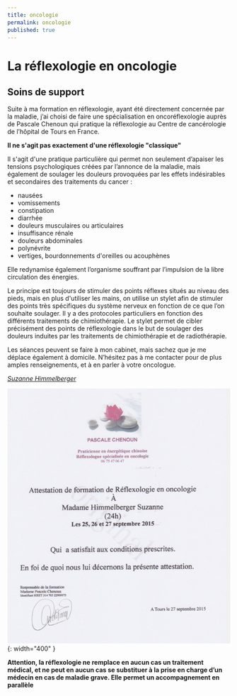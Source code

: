 ```yaml
---
title: oncologie
permalink: oncologie
published: true
---
```


# La réflexologie en oncologie
## Soins de support

Suite à ma formation en réflexologie, ayant été directement concernée par la maladie, j’ai choisi de faire une spécialisation en oncoréflexologie auprès de Pascale Chenoun qui pratique la réflexologie au Centre de cancérologie de l’hôpital de Tours en France.

**Il ne s'agit pas exactement d'une réflexologie "classique"**

Il s'agit d'une pratique particulière qui permet non seulement d’apaiser les tensions psychologiques créées par l’annonce de la maladie, mais également de soulager les douleurs provoquées par les effets indésirables et secondaires des traitements du cancer :

- nausées
- vomissements
- constipation
- diarrhée
- douleurs musculaires ou articulaires
- insuffisance rénale
- douleurs abdominales
- polynévrite
- vertiges, bourdonnements d'oreilles ou acouphènes

Elle redynamise également l’organisme souffrant par l’impulsion de la libre circulation des énergies.

Le principe est toujours de stimuler des points réflexes situés au niveau des pieds, mais en plus d'utiliser les mains, on utilise un stylet afin de stimuler des points très spécifiques du système nerveux en fonction de ce que l’on souhaite soulager. Il y a des protocoles particuliers en fonction des différents traitements de chimiothérapie.
Le stylet permet de cibler précisément des points de réflexologie dans le but de soulager des douleurs induites par les traitements de chimiothérapie et de radiothérapie. 

Les séances peuvent se faire à mon cabinet, mais sachez que je me déplace également à domicile. 
N’hésitez pas à me contacter pour de plus amples renseignements, et à en parler à votre oncologue.

[*Suzanne Himmelberger*](http://reflexo-lignon.ch/contact) 

![Oncoreflexo](./images/Oncoreflexo.jpeg){: width="400" }

**Attention, la réflexologie ne remplace en aucun cas un traitement médical, et ne peut en aucun cas se substituer à la prise en charge d’un médecin en cas de maladie grave. Elle permet un accompagnement en parallèle**

